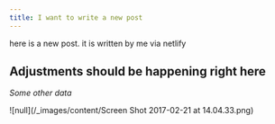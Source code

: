 ```yaml
---
title: I want to write a new post
---
```


here is a new post. it is written by me via netlify

## Adjustments should be happening right here

*Some other data*

![null](/_images/content/Screen Shot 2017-02-21 at 14.04.33.png)


